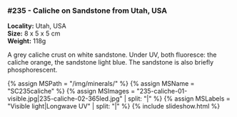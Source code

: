 
### #235 - Caliche on Sandstone from Utah, USA

**Locality:** Utah, USA  
**Size:** 8 x 5 x 5 cm  
**Weight:** 118g  

A grey caliche crust on white sandstone. Under UV, both fluoresce: the caliche
orange, the sandstone light blue. The sandstone is also briefly phosphorescent.

{% assign MSPath = "/img/minerals/" %}
{% assign MSName = "SC235caliche" %}
{% assign MSImages = "235-caliche-01-visible.jpg|235-caliche-02-365led.jpg" | split: "|" %}
{% assign MSLabels = "Visible light|Longwave UV" | split: "|" %}
{% include slideshow.html %}

